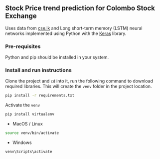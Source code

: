 ## Stock Price trend prediction for Colombo Stock Exchange

Uses data from [cse.lk](https://www.cse.lk) and Long short-term memory (LSTM) neural networks implemented using Python with the [Keras](https://keras.io) library.

### Pre-requisites

Python and pip should be installed in your system.

### Install and run instructions

Clone the project and `cd` into it, run the following command to download required libraries. This will create the `venv` folder in the project location.

```bash
pip install -r requirements.txt
```

Activate the `venv`

```bash
pip install virtualenv
```
* MacOS / Linux
```bash
source venv/bin/activate
```
* Windows
```bash
venv\Scripts\activate
```



